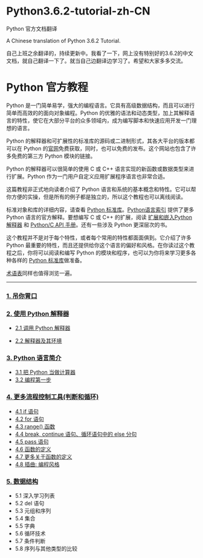 # Python3.6.2-tutorial-zh-CN
Python 官方文档翻译

A Chinese translation of Python 3.6.2 Tutorial.

自己上班之余翻译的，持续更新中。我看了一下，网上没有特别好的3.6.2的中文文档，就自己翻译一下了。就当自己边翻译边学习了。希望和大家多多交流。

# Python 官方教程
Python 是一门简单易学，强大的编程语言。它具有高级数据结构，而且可以进行简单而高效的的面向对象编程。Python 的优雅的语法和动态类型，加上其解释语言的特性，使它在大部分平台的众多领域内，成为编写脚本和快速应用开发一门理想的语言。

Python 的解释器和可扩展性的标准库的源码或二进制形式，其各大平台的版本都可以在 Python 的[官网](https://www.python.org)免费获取，同时，也可以免费的发布。这个网站也包含了许多免费的第三方 Python 模块的链接。

Python 的解释器可以很简单的使用 C 或 C++ 语言实现的新函数或数据类型来进行扩展。Python 作为一门用户自定义应用扩展程序语言也非常合适。

这篇教程非正式地向读者介绍了 Python 语言和系统的基本概念和特性。它可以帮你方便的实操，但是所有的例子都是独立的，所以这个教程也可以离线阅读。

标准对象和库的详细内容，请查看 [Python 标准库](https://docs.python.org/3/library/index.html#library-index)。[Python语言索引](https://docs.python.org/3/reference/index.html#reference-index) 提供了更多 Python 语言的官方解释。要想编写 C 或 C++ 的扩展，阅读 [扩展和嵌入Python解释器](https://docs.python.org/3/extending/index.html#extending-index) 和 [Python/C API 手册](https://docs.python.org/3/c-api/index.html#c-api-index)。还有一些涉及 Python 更深层次的书。

这个教程并不是对于每个特性，或者每个常用的特性都面面俱到。它介绍了许多 Python 最重要的特性，而且还提供给你这个语言的偏好和风格。在你读过这个教程之后，你将可以阅读和编写 Python 的模块和程序，也可以为你将来学习更多各种各样的 [Python 标准库](https://docs.python.org/3/library/index.html#library-index)做准备。

[术语表](https://docs.python.org/3/glossary.html#glossary)同样也值得浏览一遍。

---

### [1. 吊你胃口](https://github.com/yuqingc/Python3.6.2-tutorial-zh-CN/blob/master/chap01)

### [2. 使用 Python 解释器](https://github.com/yuqingc/Python3.6.2-tutorial-zh-CN/tree/master/chap02)

- [2.1 调用 Python 解释器](https://github.com/yuqingc/Python3.6.2-tutorial-zh-CN/blob/master/chap02/part02-01.md)

- [2.2 解释器及其环境](https://github.com/yuqingc/Python3.6.2-tutorial-zh-CN/blob/master/chap02/part02-02.md)

### [3. Python 语言简介](https://github.com/yuqingc/Python3.6.2-tutorial-zh-CN/tree/master/chap03)
- [3.1 把 Python 当做计算器](https://github.com/yuqingc/Python3.6.2-tutorial-zh-CN/blob/master/chap03/part03-01.md)
- [3.2 编程第一步](https://github.com/yuqingc/Python3.6.2-tutorial-zh-CN/blob/master/chap03/part03-02.md)

### [4. 更多流程控制工具(判断和循环)](https://github.com/yuqingc/Python3.6.2-tutorial-zh-CN/tree/master/chap04)
- [4.1 if 语句](https://github.com/yuqingc/Python3.6.2-tutorial-zh-CN/blob/master/chap04/part04-01.md)
- [4.2 for 语句](https://github.com/yuqingc/Python3.6.2-tutorial-zh-CN/blob/master/chap04/part04-02.md)
- [4.3 range() 函数](https://github.com/yuqingc/Python3.6.2-tutorial-zh-CN/blob/master/chap04/part04-03.md)
- [4.4 break, continue 语句、循环语句中的 else 分句](https://github.com/yuqingc/Python3.6.2-tutorial-zh-CN/blob/master/chap04/part04-04.md)
- [4.5 pass 语句](https://github.com/yuqingc/Python3.6.2-tutorial-zh-CN/blob/master/chap04/part04-05.md)
- [4.6 函数的定义](https://github.com/yuqingc/Python3.6.2-tutorial-zh-CN/blob/master/chap04/part04-06.md)
- [4.7 更多关于函数的定义](https://github.com/yuqingc/Python3.6.2-tutorial-zh-CN/blob/master/chap04/part04-07.md)
- [4.8 插曲: 编程风格](https://github.com/yuqingc/Python3.6.2-tutorial-zh-CN/blob/master/chap04/part04-08.md)

### [5. 数据结构]()
- 5.1 深入学习列表
- 5.2 del 语句
- 5.3 元组和序列
- 5.4 集合
- 5.5 字典
- 5.6 循环技术
- 5.7 条件判断
- 5.8 序列与其他类型的比较
